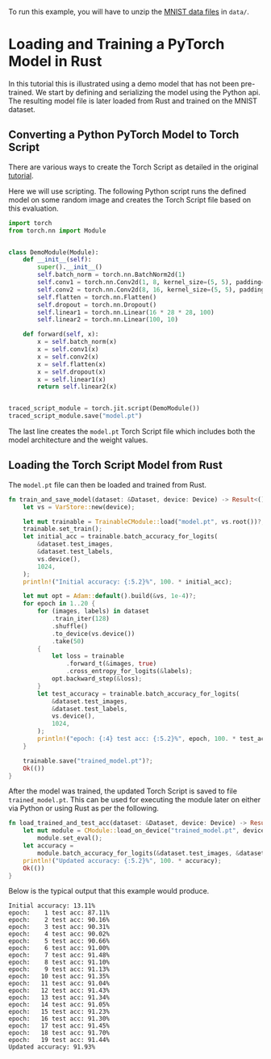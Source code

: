 To run this example, you will have to unzip the [MNIST data
files](http://yann.lecun.com/exdb/mnist/) in `data/`.

# Loading and Training a PyTorch Model in Rust

In this tutorial this is illustrated using a demo model that has not been pre-trained.
We start by defining and serializing the model using the Python api.
The resulting model file is later loaded from Rust and trained on the MNIST dataset.

## Converting a Python PyTorch Model to Torch Script

There are various ways to create the Torch Script as detailed
in the original [tutorial](https://pytorch.org/tutorials/advanced/cpp_export.html).

Here we will use scripting. The following Python script runs the
defined model on some random image and creates the Torch Script
file based on this evaluation.

```python
import torch
from torch.nn import Module


class DemoModule(Module):
    def __init__(self):
        super().__init__()
        self.batch_norm = torch.nn.BatchNorm2d(1)
        self.conv1 = torch.nn.Conv2d(1, 8, kernel_size=(5, 5), padding=(2, 2))
        self.conv2 = torch.nn.Conv2d(8, 16, kernel_size=(5, 5), padding=(2, 2))
        self.flatten = torch.nn.Flatten()
        self.dropout = torch.nn.Dropout()
        self.linear1 = torch.nn.Linear(16 * 28 * 28, 100)
        self.linear2 = torch.nn.Linear(100, 10)

    def forward(self, x):
        x = self.batch_norm(x)
        x = self.conv1(x)
        x = self.conv2(x)
        x = self.flatten(x)
        x = self.dropout(x)
        x = self.linear1(x)
        return self.linear2(x)


traced_script_module = torch.jit.script(DemoModule())
traced_script_module.save("model.pt")
```

The last line creates the `model.pt` Torch Script file which includes both the model
architecture and the weight values.

## Loading the Torch Script Model from Rust

The `model.pt` file can then be loaded and trained from Rust.

```rust
fn train_and_save_model(dataset: &Dataset, device: Device) -> Result<()> {
    let vs = VarStore::new(device);

    let mut trainable = TrainableCModule::load("model.pt", vs.root())?;
    trainable.set_train();
    let initial_acc = trainable.batch_accuracy_for_logits(
        &dataset.test_images,
        &dataset.test_labels,
        vs.device(),
        1024,
    );
    println!("Initial accuracy: {:5.2}%", 100. * initial_acc);

    let mut opt = Adam::default().build(&vs, 1e-4)?;
    for epoch in 1..20 {
        for (images, labels) in dataset
            .train_iter(128)
            .shuffle()
            .to_device(vs.device())
            .take(50)
        {
            let loss = trainable
                .forward_t(&images, true)
                .cross_entropy_for_logits(&labels);
            opt.backward_step(&loss);
        }
        let test_accuracy = trainable.batch_accuracy_for_logits(
            &dataset.test_images,
            &dataset.test_labels,
            vs.device(),
            1024,
        );
        println!("epoch: {:4} test acc: {:5.2}%", epoch, 100. * test_accuracy,);
    }

    trainable.save("trained_model.pt")?;
    Ok(())
}
```

After the model was trained, the updated Torch Script is saved to file `trained_model.pt`. 
This can be used for executing the module later on either via Python or
using Rust as per the following.

```rust
fn load_trained_and_test_acc(dataset: &Dataset, device: Device) -> Result<()> {
    let mut module = CModule::load_on_device("trained_model.pt", device)?;
        module.set_eval();
    let accuracy =
        module.batch_accuracy_for_logits(&dataset.test_images, &dataset.test_labels, device, 1024);
    println!("Updated accuracy: {:5.2}%", 100. * accuracy);
    Ok(())
}
```

Below is the typical output that this example would produce.

```
Initial accuracy: 13.11%
epoch:    1 test acc: 87.11%
epoch:    2 test acc: 90.16%
epoch:    3 test acc: 90.31%
epoch:    4 test acc: 90.02%
epoch:    5 test acc: 90.66%
epoch:    6 test acc: 91.00%
epoch:    7 test acc: 91.48%
epoch:    8 test acc: 91.10%
epoch:    9 test acc: 91.13%
epoch:   10 test acc: 91.35%
epoch:   11 test acc: 91.04%
epoch:   12 test acc: 91.43%
epoch:   13 test acc: 91.34%
epoch:   14 test acc: 91.05%
epoch:   15 test acc: 91.23%
epoch:   16 test acc: 91.30%
epoch:   17 test acc: 91.45%
epoch:   18 test acc: 91.70%
epoch:   19 test acc: 91.44%
Updated accuracy: 91.93%
```
